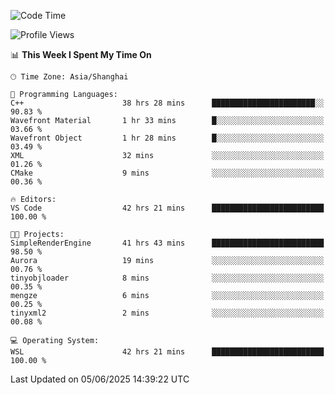<!--START_SECTION:waka-->
![Code Time](http://img.shields.io/badge/Code%20Time-2%2C972%20hrs%2031%20mins-blue)

![Profile Views](http://img.shields.io/badge/Profile%20Views-0-blue)

📊 **This Week I Spent My Time On** 

```text
🕑︎ Time Zone: Asia/Shanghai

💬 Programming Languages: 
C++                      38 hrs 28 mins      ███████████████████████░░   90.83 % 
Wavefront Material       1 hr 33 mins        █░░░░░░░░░░░░░░░░░░░░░░░░   03.66 % 
Wavefront Object         1 hr 28 mins        █░░░░░░░░░░░░░░░░░░░░░░░░   03.49 % 
XML                      32 mins             ░░░░░░░░░░░░░░░░░░░░░░░░░   01.26 % 
CMake                    9 mins              ░░░░░░░░░░░░░░░░░░░░░░░░░   00.36 % 

🔥 Editors: 
VS Code                  42 hrs 21 mins      █████████████████████████   100.00 % 

🐱‍💻 Projects: 
SimpleRenderEngine       41 hrs 43 mins      █████████████████████████   98.50 % 
Aurora                   19 mins             ░░░░░░░░░░░░░░░░░░░░░░░░░   00.76 % 
tinyobjloader            8 mins              ░░░░░░░░░░░░░░░░░░░░░░░░░   00.35 % 
mengze                   6 mins              ░░░░░░░░░░░░░░░░░░░░░░░░░   00.25 % 
tinyxml2                 2 mins              ░░░░░░░░░░░░░░░░░░░░░░░░░   00.08 % 

💻 Operating System: 
WSL                      42 hrs 21 mins      █████████████████████████   100.00 % 
```


 Last Updated on 05/06/2025 14:39:22 UTC
<!--END_SECTION:waka-->